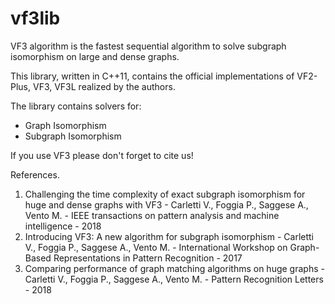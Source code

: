 # vf3lib
VF3 algorithm is the fastest sequential algorithm to solve subgraph isomorphism on large and dense graphs.

This library, written in C++11, contains the official implementations of VF2-Plus, VF3, VF3L realized by the authors.

The library contains solvers for: 
* Graph Isomorphism
* Subgraph Isomorphism

If you use VF3 please don't forget to cite us!

References.
1. Challenging the time complexity of exact subgraph isomorphism for huge and dense graphs with VF3 - Carletti V., Foggia P., Saggese A., Vento M. - IEEE transactions on pattern analysis and machine intelligence - 2018
2. Introducing VF3: A new algorithm for subgraph isomorphism - Carletti V., Foggia P., Saggese A., Vento M. - International Workshop on Graph-Based Representations in Pattern Recognition - 2017
3. Comparing performance of graph matching algorithms on huge graphs - Carletti V., Foggia P., Saggese A., Vento M. - Pattern Recognition Letters - 2018
